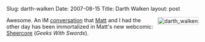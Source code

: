 Slug: darth-walken
Date: 2007-08-15
Title: Darth Walken
layout: post

<a href="http://sheercore.com/2007/08/15/darth-walken/"><img  alt="darth_walken" class="at-xid-6a010534988cd3970b0120a5b36819970c  selected" src="https://steveivy.typepad.com/.a/6a010534988cd3970b0120a5b36819970c-pi" style="float:right; margin: 0 0 8px 8px; padding:1px; border: 1px solid #ccc;" /></a>

Awesome. An IM [conversation](http://echoloquation.com/post/7963554) that [Matt](http://mattgemmell.com/) and I had the other day has been immortalized in Matt's new webcomic: [Sheercore](http://sheercore.com) (*Geeks With Swords*).

